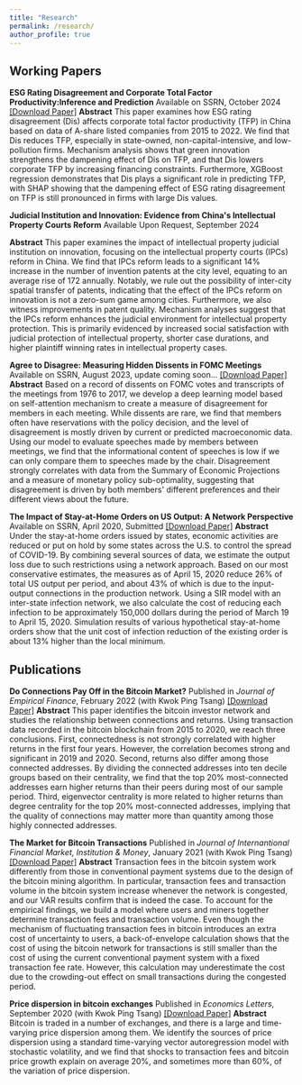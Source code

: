 ```yaml
---
title: "Research"
permalink: /research/
author_profile: true
---
```


## Working Papers
**ESG Rating Disagreement and Corporate Total Factor Productivity:Inference and Prediction**
Available on SSRN, October 2024
[[Download Paper]](https://ssrn.com/abstract=4936528)
**Abstract** This paper examines how ESG rating disagreement (Dis) affects corporate total factor productivity (TFP) in China based on data of A-share listed companies from 2015 to 2022. We find that Dis reduces TFP, especially in state-owned, non-capital-intensive, and low-pollution firms. Mechanism analysis shows that green innovation strengthens the dampening effect of Dis on TFP, and that Dis lowers corporate TFP by increasing financing constraints. Furthermore, XGBoost regression demonstrates that Dis plays a significant role in predicting TFP, with SHAP showing that the dampening effect of ESG rating disagreement on TFP is still pronounced in firms with large Dis values.

**Judicial Institution and Innovation: Evidence from China's Intellectual Property Courts Reform**
Available Upon Request, September 2024

**Abstract** This paper examines the impact of intellectual property judicial institution on innovation, focusing on the intellectual property courts (IPCs) reform in China. We find that IPCs reform leads to a significant 14% increase in the number of invention patents at the city level, equating to an average rise of 172 annually. Notably, we rule out the possibility of inter-city spatial transfer of patents, indicating that the effect of the IPCs reform on innovation is not a zero-sum game among cities. Furthermore, we also witness improvements in patent quality. Mechanism analyses suggest that the IPCs reform enhances the judicial environment for intellectual property protection. This is primarily evidenced by increased social satisfaction with judicial protection of intellectual property, shorter case durations, and higher plaintiff winning rates in intellectual property cases.

**Agree to Disagree: Measuring Hidden Dissents in FOMC Meetings**
Available on SSRN, August 2023, update coming soon...
[[Download Paper]](https://ssrn.com/abstract=4546049)
**Abstract** Based on a record of dissents on FOMC votes and transcripts of the meetings from 1976 to 2017, we develop a deep learning model based on self-attention mechanism to create a measure of disagreement for members in each meeting. While dissents are rare, we find that members often have reservations with the policy decision, and the level of disagreement is mostly driven by current or predicted macroeconomic data.  Using our model to evaluate speeches made by members between meetings, we find that the informational content of speeches is low if we can only compare them to speeches made by the chair. Disagreement strongly correlates with data from the Summary of Economic Projections and a measure of monetary policy sub-optimality, suggesting that disagreement is driven by both members' different preferences and their different views about the future.

**The Impact of Stay-at-Home Orders on US Output: A Network Perspective**
Available on SSRN, April 2020, Submitted
[[Download Paper]](https://ssrn.com/abstract=3571866)
**Abstract** Under the stay-at-home orders issued by states, economic activities are reduced or put on hold by some states across the U.S. to control the spread of COVID-19. By combining several sources of data, we estimate the output loss due to such restrictions using a network approach. Based on our most conservative estimates, the measures as of April 15, 2020 reduce 26% of total US output per period, and about 43% of which is due to the input-output connections in the production network. Using a SIR model with an inter-state infection network, we also calculate the cost of reducing each infection to be approximately 150,000 dollars during the period of March 19 to April 15, 2020. Simulation results of various hypothetical stay-at-home orders show that the unit cost of infection reduction of the existing order is about 13% higher than the local minimum.


## Publications
**Do Connections Pay Off in the Bitcoin Market?**
Published in *Journal of Empirical Finance*, February 2022 (with Kwok Ping Tsang)
[[Download Paper]](https://doi.org/10.1016/j.jempfin.2022.02.001)
**Abstract** This paper identifies the bitcoin investor network and studies the relationship between connections and returns. Using transaction data recorded in the bitcoin blockchain from 2015 to 2020, we reach three conclusions. First, connectedness is not strongly correlated with higher returns in the first four years. However, the correlation becomes strong and significant in 2019 and 2020. Second, returns also differ among those connected addresses. By dividing the connected addresses into ten decile groups based on their centrality, we find that the top 20% most-connected addresses earn higher returns than their peers during most of our sample period. Third, eigenvector centrality is more related to higher returns than degree centrality for the top 20% most-connected addresses, implying that the quality of connections may matter more than quantity among those highly connected addresses.

**The Market for Bitcoin Transactions**
Published in *Journal of Internantional Financial Market, Institution & Money*, January 2021 (with Kwok Ping Tsang)
[[Download Paper]](https://doi.org/10.1016/j.intfin.2021.101282)
**Abstract** Transaction fees in the bitcoin system work differently from those in conventional payment systems due to the design of the bitcoin mining algorithm. In particular, transaction fees and transaction volume in the bitcoin system increase whenever the network is congested, and our VAR results confirm that is indeed the case. To account for the empirical findings, we build a model where users and miners together determine transaction fees and transaction volume. Even though the mechanism of fluctuating transaction fees in bitcoin introduces an extra cost of uncertainty to users, a back-of-envelope calculation shows that the cost of using the bitcoin network for transactions is still smaller than the cost of using the current conventional payment system with a fixed transaction fee rate. However, this calculation may underestimate the cost due to the crowding-out effect on small transactions during the congested period.

**Price dispersion in bitcoin exchanges**
Published in *Economics Letters*, September 2020 (with Kwok Ping Tsang)
[[Download Paper]](https://doi.org/10.1016/j.econlet.2020.109379)
**Abstract** Bitcoin is traded in a number of exchanges, and there is a large and time-varying price dispersion among them. We identify the sources of price dispersion using a standard time-varying vector autoregression model with stochastic volatility, and we find that shocks to transaction fees and bitcoin price growth explain on average 20%, and sometimes more than 60%, of the variation of price dispersion.